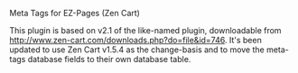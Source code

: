 Meta Tags for EZ-Pages (Zen Cart)

This plugin is based on v2.1 of the like-named plugin, downloadable from 
http://www.zen-cart.com/downloads.php?do=file&id=746.  It's been updated to use Zen Cart v1.5.4 as the
change-basis and to move the meta-tags database fields to their own database table.
